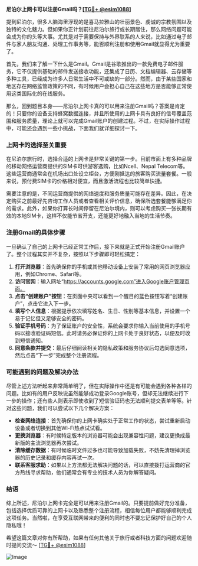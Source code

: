 **尼泊尔上网卡可以注册Gmail吗？[[TG💪+ @esim1088](https://t.me/s/esim1088)]**

提到尼泊尔，很多人脑海里浮现的是喜马拉雅山的壮丽景色、虔诚的宗教氛围以及独特的文化魅力。但如果你正计划前往尼泊尔旅行或长期居住，那么网络问题可能会成为你的头等大事。尤其是对于需要保持与外界联系的人来说，比如通过电子邮件与家人朋友沟通、处理工作事务等，能否顺利注册和使用Gmail就显得尤为重要了。

首先，我们来了解一下什么是Gmail。Gmail是谷歌推出的一款免费电子邮件服务，它不仅提供基础的邮件发送接收功能，还集成了日历、文档编辑器、云存储等多种工具，已经成为许多人日常生活中不可或缺的一部分。然而，由于某些国家和地区存在网络监管政策的不同，有时候用户会担心自己在这些地方是否能够正常使用这类国际化的在线服务。

那么，回到题目本身——尼泊尔上网卡真的可以用来注册Gmail吗？答案是肯定的！只要你的设备支持蜂窝数据连接，并且所使用的上网卡具有良好的信号覆盖范围和服务质量，理论上就可以完成Gmail账户的创建过程。不过，在实际操作过程中，可能还会遇到一些小挑战，下面我们就详细探讨一下。

### 上网卡的选择至关重要

在尼泊尔旅行时，选择合适的上网卡是非常关键的第一步。目前市面上有多种品牌的移动网络运营商提供的SIM卡可供游客选购，比如Ncell、Nepal Telecom等。这些运营商通常会在机场出口处设立柜台，方便刚抵达的旅客购买流量套餐。一般来说，预付费SIM卡的价格相对便宜，而且激活流程也比较简单快捷。

需要注意的是，不同运营商提供的网络速度和服务质量可能存在差异。因此，在决定购买之前最好先咨询工作人员或者查看相关评价信息，确保所选套餐能够满足你的需求。此外，如果你打算长时间停留在尼泊尔境内，则可以考虑购买一张长期有效的本地SIM卡，这样不仅能节省开支，还能更好地融入当地的生活节奏。

### 注册Gmail的具体步骤

一旦确认了自己的上网卡已经正常工作后，接下来就是正式开始注册Gmail账户了。整个过程其实并不复杂，按照以下步骤即可轻松搞定：

1. **打开浏览器**：首先确保你的手机或其他移动设备上安装了常用的网页浏览器应用，例如Chrome、Safari等。
2. **访问官网**：输入网址“https://accounts.google.com”进入Google账户管理页面。
3. **点击“创建账户”按钮**：在页面中央可以看到一个醒目的蓝色按钮写着“创建账户”，点击它进入下一步。
4. **填写个人信息**：根据提示依次填写姓名、生日、性别等基本信息，并设置一个易于记忆但又足够安全的密码。
5. **验证手机号码**：为了保证账户的安全性，系统会要求你输入当前使用的手机号码以接收验证码短信。此时请务必保证你的上网卡处于良好状态，以便及时收到短信通知。
6. **同意条款并提交**：最后仔细阅读相关的隐私政策和服务协议后勾选同意选项，然后点击“下一步”完成整个注册流程。

### 可能遇到的问题及解决办法

尽管上述方法听起来非常简单明了，但在实际操作中还是有可能会遇到各种各样的问题。比如有的用户反映说虽然能够成功登录Google账号，但却无法继续进行下一步的操作；还有些人则表示即使收到了短信验证码也无法顺利提交表单等等。针对这些问题，我们可以尝试以下几个解决方案：

- **检查网络连接**：首先确保你的上网卡确实处于正常工作的状态，尝试重新启动设备或者切换到其他Wi-Fi热点试试看。
- **更换浏览器**：有时候特定版本的浏览器可能会出现兼容性问题，建议更换成最新版的主流浏览器再次尝试。
- **清除缓存数据**：有时候临时文件过多也可能导致加载失败，不妨先清理掉浏览器的历史记录和缓存内容再试一次。
- **联系客服求助**：如果以上方法都无法解决问题的话，可以直接拨打运营商的官方热线寻求帮助，他们通常会有专业的技术人员为你解答疑问。

### 结语

综上所述，尼泊尔上网卡完全是可以用来注册Gmail的。只要提前做好充分准备，包括选择优质可靠的上网卡以及熟悉整个注册流程，相信每位用户都能够顺利完成这项任务。当然啦，在享受互联网带来的便利的同时也不要忘记保护好自己的个人隐私哦！

希望这篇文章对你有所帮助，如果有任何其他关于旅行或者科技方面的问题欢迎随时提问交流～ [[TG💪+ @esim1088](https://t.me/s/esim1088)] 

![Image](https://i.postimg.cc/4NQfJmqS/Snipaste-2025-05-13-00-14-12.png)